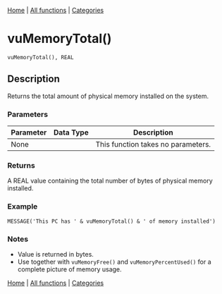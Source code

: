 [Home](../index.md) | [All functions](index.md) | [Categories](../categories/index.md)

# vuMemoryTotal()

```Prototype
vuMemoryTotal(), REAL
```


## Description
Returns the total amount of physical memory installed on the system.

### Parameters

| Parameter | Data Type | Description |
|-----------|-----------|-------------|
| None      |          | This function takes no parameters. |

### Returns
A REAL value containing the total number of bytes of physical memory installed.

### Example

```Clarion
MESSAGE('This PC has ' & vuMemoryTotal() & ' of memory installed')
```

### Notes
- Value is returned in bytes.  
- Use together with `vuMemoryFree()` and `vuMemoryPercentUsed()` for a complete picture of memory usage.

[Home](../index.md) | [All functions](index.md) | [Categories](../categories/index.md)
